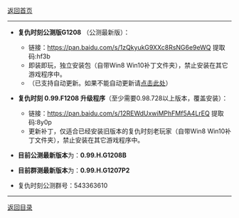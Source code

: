 [返回首页](./Home)
***

- **复仇时刻公测版G1208** （公测最新版）：
  - 链接：https://pan.baidu.com/s/1zQkyukG9XXc8RsNG6e9eWQ 提取码:hf3b
  - 即装即玩，独立安装包（自带Win8 Win10补丁文件夹），禁止安装在其它游戏程序中。
  - （已支持自动更新。如果不能自动更新请[点击此处](./windows找不到launcherB)）

- **复仇时刻 0.99.F1208 升级程序**（至少需要0.98.728以上版本，覆盖安装）：
  - 链接：https://pan.baidu.com/s/12REWdUxwiMPhFMf5A4LrEQ 提取码:8y0p
  - 更新补丁，仅适合已经安装旧版本的复仇时刻老玩家（自带Win8 Win10补丁文件夹），禁止安装在其它游戏程序中。
  


- **目前公测最新版本**为：**0.99.H.G1208B**
- **目前群测最新版本**为：**0.99.H.G1207P2**

- 复仇时刻公测群号：543363610

***
[返回目录](./常见问题指南)
